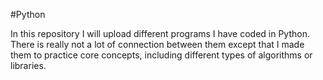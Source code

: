 #Python

In this repository I will upload different programs I have coded in Python. There is really not a lot of connection between them except that I made them to practice core concepts, including different types of algorithms or libraries.
